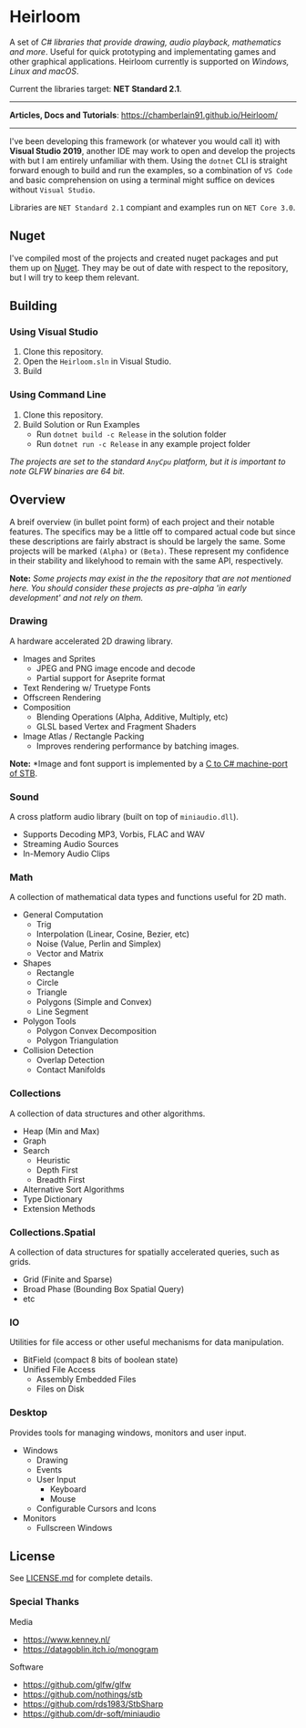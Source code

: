# Heirloom

A set of *C# libraries that provide drawing, audio playback, mathematics and more*. Useful for quick prototyping and implementating games and other graphical applications. Heirloom currently is supported on *Windows, Linux and macOS*.

Current the libraries target: **NET Standard 2.1**.
 
---

**Articles, Docs and Tutorials**: https://chamberlain91.github.io/Heirloom/

---

I've been developing this framework (or whatever you would call it) with
**Visual Studio 2019**, another IDE may work to open and develop the projects 
with but I am entirely unfamiliar with them. Using the `dotnet` CLI is straight
forward enough to build and run the examples, so a combination of `VS Code` and
basic comprehension on using a terminal might suffice on devices without 
`Visual Studio`.

Libraries are `NET Standard 2.1` compiant and examples run on `NET Core 3.0`. 

## Nuget

I've compiled most of the projects and created nuget packages and put them up 
on [Nuget][nuget_search]. They may be out of date 
with respect to the repository, but I will try to keep them relevant.

## Building

### Using Visual Studio

1. Clone this repository.
2. Open the `Heirloom.sln` in Visual Studio.
3. Build

### Using Command Line

1. Clone this repository.
2. Build Solution or Run Examples
   * Run `dotnet build -c Release` in the solution folder
   * Run `dotnet run -c Release` in any example project folder

*The projects are set to the standard `AnyCpu` platform, but it is important to
note GLFW binaries are 64 bit.*

## Overview

A breif overview (in bullet point form) of each project and their notable 
features. The specifics may be a little off to compared actual code but 
since these descriptions are fairly abstract is should be largely the same. Some projects will be marked `(Alpha)` or `(Beta)`. These represent my confidence in their stability and likelyhood to remain with the same API, respectively.

**Note:** *Some projects may exist in the the repository that are not mentioned here. You should consider these projects as pre-alpha 'in early development' and not rely on them.*

### Drawing

A hardware accelerated 2D drawing library.

* Images and Sprites
    + JPEG and PNG image encode and decode
    + Partial support for Aseprite format
* Text Rendering w/ Truetype Fonts
* Offscreen Rendering
* Composition
    + Blending Operations (Alpha, Additive, Multiply, etc)
    + GLSL based Vertex and Fragment Shaders
* Image Atlas / Rectangle Packing
    + Improves rendering performance by batching images.

**Note:** *Image and font support is implemented by a [C to C# machine-port of
STB][stbcsharp].

### Sound

A cross platform audio library (built on top of `miniaudio.dll`).

* Supports Decoding MP3, Vorbis, FLAC and WAV
* Streaming Audio Sources
* In-Memory Audio Clips

### Math

A collection of mathematical data types and functions useful for 2D math.

* General Computation
  * Trig
  * Interpolation (Linear, Cosine, Bezier, etc)
  * Noise (Value, Perlin and Simplex)
  * Vector and Matrix
* Shapes
    * Rectangle
    * Circle
    * Triangle
    * Polygons (Simple and Convex)
    * Line Segment
* Polygon Tools
    * Polygon Convex Decomposition
    * Polygon Triangulation
* Collision Detection
    * Overlap Detection
    * Contact Manifolds

### Collections

A collection of data structures and other algorithms.

* Heap (Min and Max)
* Graph
* Search
    + Heuristic
    + Depth First
    + Breadth First
* Alternative Sort Algorithms
* Type Dictionary
* Extension Methods

### Collections.Spatial

A collection of data structures for spatially accelerated queries, such as
grids.

* Grid (Finite and Sparse)
* Broad Phase (Bounding Box Spatial Query)
* etc

### IO

Utilities for file access or other useful mechanisms for data manipulation.

* BitField (compact 8 bits of boolean state)
* Unified File Access
  * Assembly Embedded Files
  * Files on Disk

### Desktop

Provides tools for managing windows, monitors and user input.

* Windows
  * Drawing
  * Events
  * User Input
    * Keyboard
    * Mouse
  * Configurable Cursors and Icons
* Monitors
  * Fullscreen Windows

## License

See [LICENSE.md](./LICENSE.md) for complete details.

### Special Thanks

Media

* https://www.kenney.nl/
* https://datagoblin.itch.io/monogram

Software

* https://github.com/glfw/glfw
* https://github.com/nothings/stb
* https://github.com/rds1983/StbSharp
* https://github.com/dr-soft/miniaudio

[stbcsharp]: https://github.com/rds1983/StbSharp
[nuget_search]: https://www.nuget.org/packages?q=heirloom